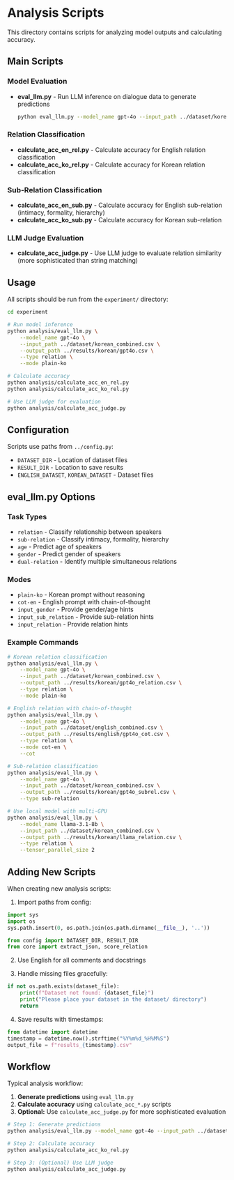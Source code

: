 # Analysis Scripts

This directory contains scripts for analyzing model outputs and calculating accuracy.

## Main Scripts

### Model Evaluation

- **eval_llm.py** - Run LLM inference on dialogue data to generate predictions
  ```bash
  python eval_llm.py --model_name gpt-4o --input_path ../dataset/korean_combined.csv --output_path ../results/korean/gpt4o.csv --type relation
  ```

### Relation Classification

- **calculate_acc_en_rel.py** - Calculate accuracy for English relation classification
- **calculate_acc_ko_rel.py** - Calculate accuracy for Korean relation classification

### Sub-Relation Classification

- **calculate_acc_en_sub.py** - Calculate accuracy for English sub-relation (intimacy, formality, hierarchy)
- **calculate_acc_ko_sub.py** - Calculate accuracy for Korean sub-relation

### LLM Judge Evaluation

- **calculate_acc_judge.py** - Use LLM judge to evaluate relation similarity (more sophisticated than string matching)

## Usage

All scripts should be run from the `experiment/` directory:

```bash
cd experiment

# Run model inference
python analysis/eval_llm.py \
    --model_name gpt-4o \
    --input_path ../dataset/korean_combined.csv \
    --output_path ../results/korean/gpt4o.csv \
    --type relation \
    --mode plain-ko

# Calculate accuracy
python analysis/calculate_acc_en_rel.py
python analysis/calculate_acc_ko_rel.py

# Use LLM judge for evaluation
python analysis/calculate_acc_judge.py
```

## Configuration

Scripts use paths from `../config.py`:
- `DATASET_DIR` - Location of dataset files
- `RESULT_DIR` - Location to save results
- `ENGLISH_DATASET`, `KOREAN_DATASET` - Dataset files

## eval_llm.py Options

### Task Types
- `relation` - Classify relationship between speakers
- `sub-relation` - Classify intimacy, formality, hierarchy
- `age` - Predict age of speakers
- `gender` - Predict gender of speakers
- `dual-relation` - Identify multiple simultaneous relations

### Modes
- `plain-ko` - Korean prompt without reasoning
- `cot-en` - English prompt with chain-of-thought
- `input_gender` - Provide gender/age hints
- `input_sub_relation` - Provide sub-relation hints
- `input_relation` - Provide relation hints

### Example Commands

```bash
# Korean relation classification
python analysis/eval_llm.py \
    --model_name gpt-4o \
    --input_path ../dataset/korean_combined.csv \
    --output_path ../results/korean/gpt4o_relation.csv \
    --type relation \
    --mode plain-ko

# English relation with chain-of-thought
python analysis/eval_llm.py \
    --model_name gpt-4o \
    --input_path ../dataset/english_combined.csv \
    --output_path ../results/english/gpt4o_cot.csv \
    --type relation \
    --mode cot-en \
    --cot

# Sub-relation classification
python analysis/eval_llm.py \
    --model_name gpt-4o \
    --input_path ../dataset/korean_combined.csv \
    --output_path ../results/korean/gpt4o_subrel.csv \
    --type sub-relation

# Use local model with multi-GPU
python analysis/eval_llm.py \
    --model_name llama-3.1-8b \
    --input_path ../dataset/korean_combined.csv \
    --output_path ../results/korean/llama_relation.csv \
    --type relation \
    --tensor_parallel_size 2
```

## Adding New Scripts

When creating new analysis scripts:

1. Import paths from config:
```python
import sys
import os
sys.path.insert(0, os.path.join(os.path.dirname(__file__), '..'))

from config import DATASET_DIR, RESULT_DIR
from core import extract_json, score_relation
```

2. Use English for all comments and docstrings

3. Handle missing files gracefully:
```python
if not os.path.exists(dataset_file):
    print(f"Dataset not found: {dataset_file}")
    print("Please place your dataset in the dataset/ directory")
    return
```

4. Save results with timestamps:
```python
from datetime import datetime
timestamp = datetime.now().strftime("%Y%m%d_%H%M%S")
output_file = f"results_{timestamp}.csv"
```

## Workflow

Typical analysis workflow:

1. **Generate predictions** using `eval_llm.py`
2. **Calculate accuracy** using `calculate_acc_*.py` scripts
3. **Optional:** Use `calculate_acc_judge.py` for more sophisticated evaluation

```bash
# Step 1: Generate predictions
python analysis/eval_llm.py --model_name gpt-4o --input_path ../dataset/korean_combined.csv --output_path ../results/korean/gpt4o.csv

# Step 2: Calculate accuracy
python analysis/calculate_acc_ko_rel.py

# Step 3: (Optional) Use LLM judge
python analysis/calculate_acc_judge.py
```
